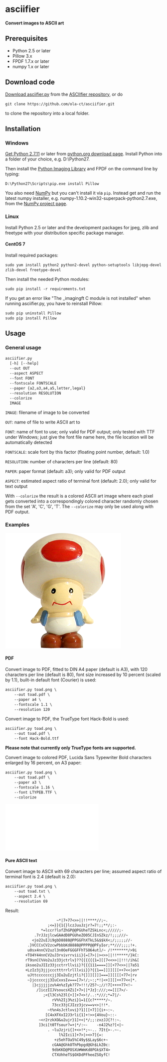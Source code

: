# asciifier

**Convert images to ASCII art**

## Prerequisites

 - Python 2.5 or later
 - Pillow 3.x
 - FPDF 1.7.x or later
 - numpy 1.x or later

## Download code

[Download asciifier.py](https://raw.githubusercontent.com/ola-ct/asciifier/master/asciifier.py) from the
[ASCIIfier repository](https://github.com/ola-ct/asciifier), or do

```
git clone https://github.com/ola-ct/asciifier.git
```

to clone the repository into a local folder.


## Installation

### Windows

[Get Python 2.7.11](https://www.python.org/downloads/release/python-2711/) or later from
[python.org download page](https://www.python.org/downloads/).
Install Python into a folder of your choice, e.g. D:\Python27.

Then install the [Python Imaging Library](https://github.com/python-pillow/Pillow) and FPDF on the command line by typing:

```
D:\Python27\Scripts\pip.exe install Pillow
```

You also need [NumPy](http://www.numpy.org/) but you can't install it via `pip`. Instead get and run the latest numpy installer, e.g. numpy-1.10.2-win32-superpack-python2.7.exe, from the [NumPy project page](http://sourceforge.net/projects/numpy/files/NumPy/).


### Linux

Install Python 2.5 or later and the development packages for jpeg, zlib and freetype with your distribution specific package manager.

#### CentOS 7

Install required packages:

```
sudo yum install python2 python2-devel python-setuptools libjepg-devel zlib-devel freetype-devel
```

Then install the needed Python modules:

```
sudo pip install -r requirements.txt
```

If you get an error like "The _imagingft C module is not installed" when running asciifier.py, you have to reinstall Pillow:

```
sudo pip uninstall Pillow
sudo pip install Pillow
```


## Usage

### General usage

```
asciifier.py 
  [-h] [--help]
  --out OUT
  --aspect ASPECT
  --font FONT
  --fontscale FONTSCALE
  --paper {a2,a3,a4,a5,letter,legal}
  --resolution RESOLUTION
  --colorize
  IMAGE
```

`IMAGE`: filename of image to be converted

`OUT`: name of file to write ASCII art to

`FONT`: name of font to use; only valid for PDF output; only tested with TTF under Windows;
just give the font file name here, the file location will be automatically detected

`FONTSCALE`: scale font by this factor (floating point number, default: 1.0)

`RESOLUTION`: number of characters per line (default: 80)

`PAPER`: paper format (default: a3); only valid for PDF output

`ASPECT`: estimated aspect ratio of terminal font (default: 2.0); only valid for text output

With `--colorize` the result is a colored ASCII art image where each pixel gets converted into a correspondingly
colored character randomly chosen from the set 'A', 'C', 'G', 'T'. The `--colorize` may only be used along with
PDF output.


### Examples

![Toad](examples/images/toad.png)

#### PDF

Convert image to PDF, fitted to DIN A4 paper (default is A3),
with 120 characters per line (default is 80),
font size increased by 10 percent (scaled by 1.1),
built-in default font (Courier) is used:


```
asciifier.py toad.png \
    --out toad.pdf \
    --paper a4 \
    --fontscale 1.1 \
    --resolution 120
```


Convert image to PDF, the TrueType font Hack-Bold is used:

```
asciifier.py toad.png \
    --out toad.pdf \
    --font Hack-Bold.ttf
```


**Please note that currently only TrueType fonts are supported.**


Convert image to colored PDF,
Lucida Sans Typewriter Bold characters enlarged by 16 percent,
on A3 paper:

```
asciifier.py toad.png \
    --out toad.pdf \
    --paper a3 \
    --fontscale 1.16 \
    --font LTYPEB.TTF \
    --colorize
```

![Toad](examples/toad.pdf)


#### Pure ASCII text

Convert image to ASCII with 69 characters per line;
assumed aspect ratio of terminal font is 2.4 (default is 2.0):

```
asciifier.py toad.png \
    --out toad.txt \
    --aspect 2.4 \
    --resolution 69
```

Result:

```
                       ~*|7+77<>>||!!****//;~.
                   ;<=}}{1{}lczJuuJzjr?=7!;;**/;:-
                *=lccr?lofZhGP@@PGUheTZSkLnc<;/////;-
             .7rJJzjlcwGAAdD8PGUheZO05CJInSZkz/!;;;///~
            <jo22uIJi9gbD8888@PPGGFhXTkL5&$$kX<;/;;;;;//-
          .}VCCCsCV2zcwPbbbKd8888@PPPP@@PFyIor;**///;;;;!+.
          u0sx4nnCV2uzl3n0OeFGGGFFhTSO64ut]/~ /!*******/>9i
         +TO4Y44nnCV2uJ3rvivrrviii}{=[7>||><>>||!!*****/}kC:
         rT9snCC%Vo2uJz33jctrlv}??{{{{{{1=][[7<<>>||!!!/ih&[
         iksoo2uJIIz33jcctrrllvii}?{{{111====]][+77<>>||7a51
         +LzIz3j3jjjccctttrrlrlllvii}}?{{1==]]]][[[++7<<|on*
          uJttcccccccjj3Iu2uIzjtli?{]]][]]]===]][[[[+77<|rv
          ~}jcccccjj3IuCxxsIv===[7>!/;~:;*!|<+]][[++77<<|*.
            |}cjjjjjzu%4n%zIyk?77>!!!/25?~;//!7[++++77<!~
              /]iczIIJVsoucsXZi[+7>||*Jz}:///;<=[[[7>/-
                 ;<{l3Cs%23l{+]]+7<>!/..:*///;*=7|/-
                     rV%%2Ij3%zi}1=1{{c?*****/~.
                     73cc33jCJIzz3jcv==v<>|!!*.
                   ~t%n4sJctlvvi}?1][[+7]]{i+~:~.
                  [C4xXFXxI2J3rli{1]+!>>{4Vou}~::-
               ~<r2rzkXO&u2ujr}1]+<|*/;;:zxzJJ{?!:~.
               ]3ci[t0Tfsour?=+|*/:~-    -n4J2%z?[<|~
                   . ~luJzjri{]+<>!*;~-.. 7It{>-.~-.
                        l%2Ici1]+7>|><>7]{=:
                      +z5ehTOa5%C49y$$Lay$6c+~
                     cGAA@GhkOThPbpgd@Gh$LkZ0c:
                     9dbKKD@POSXU#WmKd8PGk$XT4>
                     CTXUhheTS$OXDdPFheeZSOyfC!
```
